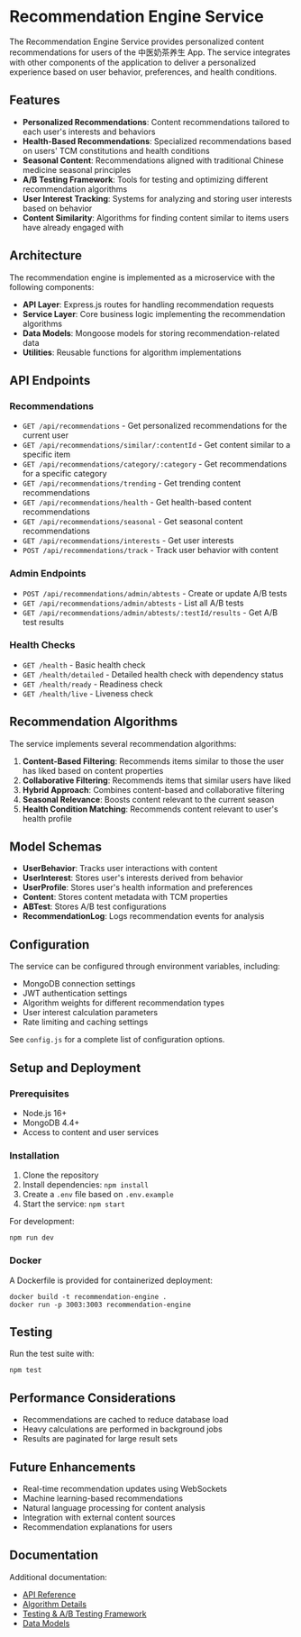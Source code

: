 # Recommendation Engine Service

The Recommendation Engine Service provides personalized content recommendations for users of the 中医奶茶养生 App. The service integrates with other components of the application to deliver a personalized experience based on user behavior, preferences, and health conditions.

## Features

- **Personalized Recommendations**: Content recommendations tailored to each user's interests and behaviors
- **Health-Based Recommendations**: Specialized recommendations based on users' TCM constitutions and health conditions
- **Seasonal Content**: Recommendations aligned with traditional Chinese medicine seasonal principles
- **A/B Testing Framework**: Tools for testing and optimizing different recommendation algorithms
- **User Interest Tracking**: Systems for analyzing and storing user interests based on behavior
- **Content Similarity**: Algorithms for finding content similar to items users have already engaged with

## Architecture

The recommendation engine is implemented as a microservice with the following components:

- **API Layer**: Express.js routes for handling recommendation requests
- **Service Layer**: Core business logic implementing the recommendation algorithms
- **Data Models**: Mongoose models for storing recommendation-related data
- **Utilities**: Reusable functions for algorithm implementations

## API Endpoints

### Recommendations

- `GET /api/recommendations` - Get personalized recommendations for the current user
- `GET /api/recommendations/similar/:contentId` - Get content similar to a specific item
- `GET /api/recommendations/category/:category` - Get recommendations for a specific category
- `GET /api/recommendations/trending` - Get trending content recommendations
- `GET /api/recommendations/health` - Get health-based content recommendations
- `GET /api/recommendations/seasonal` - Get seasonal content recommendations
- `GET /api/recommendations/interests` - Get user interests
- `POST /api/recommendations/track` - Track user behavior with content

### Admin Endpoints

- `POST /api/recommendations/admin/abtests` - Create or update A/B tests
- `GET /api/recommendations/admin/abtests` - List all A/B tests
- `GET /api/recommendations/admin/abtests/:testId/results` - Get A/B test results

### Health Checks

- `GET /health` - Basic health check
- `GET /health/detailed` - Detailed health check with dependency status
- `GET /health/ready` - Readiness check
- `GET /health/live` - Liveness check

## Recommendation Algorithms

The service implements several recommendation algorithms:

1. **Content-Based Filtering**: Recommends items similar to those the user has liked based on content properties
2. **Collaborative Filtering**: Recommends items that similar users have liked
3. **Hybrid Approach**: Combines content-based and collaborative filtering
4. **Seasonal Relevance**: Boosts content relevant to the current season
5. **Health Condition Matching**: Recommends content relevant to user's health profile

## Model Schemas

- **UserBehavior**: Tracks user interactions with content
- **UserInterest**: Stores user's interests derived from behavior
- **UserProfile**: Stores user's health information and preferences
- **Content**: Stores content metadata with TCM properties
- **ABTest**: Stores A/B test configurations
- **RecommendationLog**: Logs recommendation events for analysis

## Configuration

The service can be configured through environment variables, including:

- MongoDB connection settings
- JWT authentication settings
- Algorithm weights for different recommendation types
- User interest calculation parameters
- Rate limiting and caching settings

See `config.js` for a complete list of configuration options.

## Setup and Deployment

### Prerequisites

- Node.js 16+
- MongoDB 4.4+
- Access to content and user services

### Installation

1. Clone the repository
2. Install dependencies: `npm install`
3. Create a `.env` file based on `.env.example`
4. Start the service: `npm start`

For development:
```
npm run dev
```

### Docker

A Dockerfile is provided for containerized deployment:

```
docker build -t recommendation-engine .
docker run -p 3003:3003 recommendation-engine
```

## Testing

Run the test suite with:

```
npm test
```

## Performance Considerations

- Recommendations are cached to reduce database load
- Heavy calculations are performed in background jobs
- Results are paginated for large result sets

## Future Enhancements

- Real-time recommendation updates using WebSockets
- Machine learning-based recommendations
- Natural language processing for content analysis
- Integration with external content sources
- Recommendation explanations for users

## Documentation

Additional documentation:

- [API Reference](./API_REFERENCE.md)
- [Algorithm Details](./ALGORITHMS.md)
- [Testing & A/B Testing Framework](./TESTING.md)
- [Data Models](./DATA_MODELS.md) 
